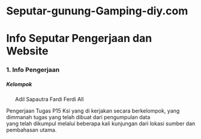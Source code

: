 # Seputar-gunung-Gamping-diy.com

<h1>Info Seputar Pengerjaan dan Website</h1>

<h3>1. Info Pengerjaan</h3>

<h5>Kelompok</h5>
<ul>
  <il> Adil Sapautra</il>
  <il> Fardi </il>
  <il> Ferdi </il>
  <il> All </il>
</ul>

<div>
<p>
  Pengerjaan Tugas P15 Ksi yang di kerjakan secara berkelompok, yang dimmanah tugas yang telah dibuat dari pengumpulan data <br>
  yang telah dikumpul melalui beberapa kali kunjungan dari lokasi sumber dan pembahasan utama.
</p>
</div>
